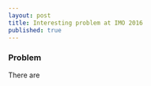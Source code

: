 ```yaml
---
layout: post
title: Interesting problem at IMO 2016
published: true
---
```


### Problem
There are 
